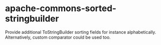 apache-commons-sorted-stringbuilder
===================================

Provide additional ToStringBuilder sorting fields for instance alphabetically. Alternatively, custom comparator could be used too.
